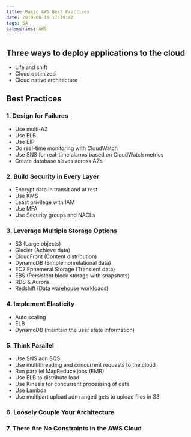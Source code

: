 ```yaml
---
title: Basic AWS Best Practices
date: 2019-06-16 17:19:42
tags: SA
categories: AWS
---
```


## Three ways to deploy applications to the cloud
* Life and shift
* Cloud optimized
* Cloud native architecture

## Best Practices

### 1. Design for Failures
* Use multi-AZ
* Use ELB
* Use EIP
* Do real-time monitoring with CloudWatch
* Use SNS for real-time alarms based on CloudWatch metrics
* Create database slaves across AZs

### 2. Build Security in Every Layer
* Encrypt data in transit and at rest
* Use KMS
* Least privilege with IAM
* Use MFA
* Use Security groups and NACLs

### 3. Leverage Multiple Storage Options
* S3 (Large objects)
* Glacier (Achieve data)
* CloudFront (Content distribution)
* DynamoDB (Simple nonrelational data)
* EC2 Ephemeral Storage (Transient data)
* EBS (Persistent block storage with snapshots)
* RDS & Aurora
* Redshift (Data warehouse workloads)

### 4. Implement Elasticity
* Auto scaling
* ELB
* DynamoDB (maintain the user state information)

### 5. Think Parallel
* Use SNS adn SQS
* Use multithreading and concurrent requests to the cloud
* Run parallel MapReduce jobs (EMR)
* Use ELB to distribute load
* Use Kinesis for concurrent processing of data
* Use Lambda
* Use multipart upload adn ranged gets to upload files in S3

### 6. Loosely Couple Your Architecture

### 7. There Are No Constraints in the AWS Cloud